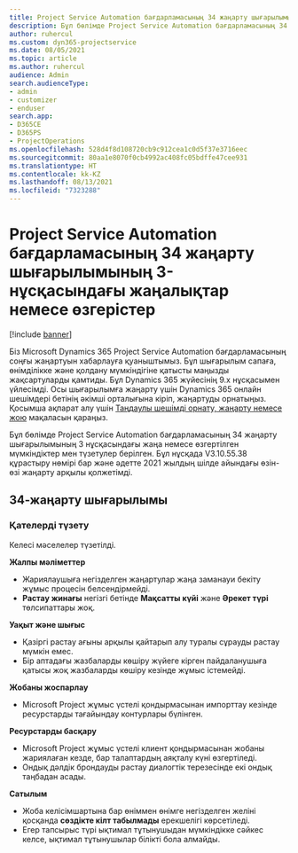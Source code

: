 ```yaml
---
title: Project Service Automation бағдарламасының 34 жаңарту шығарылымының 3-нұсқасындағы жаңалықтар немесе өзгерістер
description: Бұл бөлімде Project Service Automation бағдарламасының 34 жаңарту шығарылымының 3‑нұсқасында қолжетімді мүмкіндіктер мен түзетулер берілген.
author: ruhercul
ms.custom: dyn365-projectservice
ms.date: 08/05/2021
ms.topic: article
ms.author: ruhercul
audience: Admin
search.audienceType:
- admin
- customizer
- enduser
search.app:
- D365CE
- D365PS
- ProjectOperations
ms.openlocfilehash: 528d4f8d108720cb9c912cea1c0d5f37e3716eec
ms.sourcegitcommit: 80aa1e8070f0cb4992ac408fc05bdffe47cee931
ms.translationtype: HT
ms.contentlocale: kk-KZ
ms.lasthandoff: 08/13/2021
ms.locfileid: "7323288"
---
```

# <a name="whats-new-or-changed-in-project-service-automation-update-release-34-v3"></a>Project Service Automation бағдарламасының 34 жаңарту шығарылымының 3-нұсқасындағы жаңалықтар немесе өзгерістер

[!include [banner](../includes/psa-now-project-operations.md)]

Біз Microsoft Dynamics 365 Project Service Automation бағдарламасының соңғы жаңартуын хабарлауға қуаныштымыз. Бұл шығарылым сапаға, өнімділікке және қолдану мүмкіндігіне қатысты маңызды жақсартуларды қамтиды. Бұл Dynamics 365 жүйесінің 9.x нұсқасымен үйлесімді. Осы шығарылымға жаңарту үшін Dynamics 365 онлайн шешімдері бетінің әкімші орталығына кіріп, жаңартуды орнатыңыз. Қосымша ақпарат алу үшін [Таңдаулы шешімді орнату, жаңарту немесе жою](/power-platform/admin/install-remove-preferred-solution) мақаласын қараңыз.

Бұл бөлімде Project Service Automation бағдарламасының 34 жаңарту шығарылымының 3 нұсқасындағы жаңа немесе өзгертілген мүмкіндіктер мен түзетулер берілген. Бұл нұсқада V3.10.55.38 құрастыру нөмірі бар және әдетте 2021 жылдың шілде айындағы өзін-өзі жаңарту арқылы қолжетімді.

## <a name="update-release-34"></a>34-жаңарту шығарылымы

### <a name="bug-fixes"></a>Қателерді түзету
Келесі мәселелер түзетілді.

**Жалпы мәліметтер**

- Жариялаушыға негізделген жаңартулар жаңа заманауи бекіту жұмыс процесін белсендірмейді.
- **Растау жинағы** негізгі бетінде **Мақсатты күйі** және **Әрекет түрі** төлсипаттары жоқ.

**Уақыт және шығыс**

- Қазіргі растау ағыны арқылы қайтарып алу туралы сұрауды растау мүмкін емес.
- Бір аптадағы жазбаларды көшіру жүйеге кірген пайдаланушыға қатысы жоқ жазбаларды көшіру кезінде жұмыс істемейді.

**Жобаны жоспарлау**

- Microsoft Project жұмыс үстелі қондырмасынан импорттау кезінде ресурстарды тағайындау контурлары бүлінген.

**Ресурстарды басқару**

- Microsoft Project жұмыс үстелі клиент қондырмасынан жобаны жариялаған кезде, бар талаптардың аяқталу күні өзгертіледі.
- Ондық дәлдік брондауды растау диалогтік терезесінде екі ондық таңбадан асады.

**Сатылым**

- Жоба келісімшартына бар өніммен өнімге негізделген желіні қосқанда **сөздікте кілт табылмады** ерекшелігі көрсетіледі.
- Егер тапсырыс түрі ықтимал тұтынушыдан мүмкіндікке сәйкес келсе, ықтимал тұтынушылар білікті бола алмайды.
